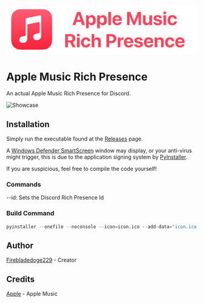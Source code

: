 ![Apple Music Rich Presence](https://github.com/Firebladedoge229/AppleMusicRPC/blob/main/logo.png?raw=true)

# Apple Music Rich Presence
An actual Apple Music Rich Presence for Discord.

![Showcase](https://i.ibb.co/6YCPBSL/demo.png)

## Installation

Simply run the executable found at the [Releases](https://github.com/Firebladedoge229/AppleMusicRPC/releases/latest) page.

A [Windows Defender SmartScreen](https://learn.microsoft.com/en-us/windows/security/operating-system-security/virus-and-threat-protection/microsoft-defender-smartscreen/) window may display, or your anti-virus might trigger, this is due to the application signing system by [PyInstaller](https://github.com/pyinstaller/pyinstaller).

If you are suspicious, feel free to compile the code yourself!

### Commands
--id: Sets the Discord Rich Presence Id

### Build Command
```py
pyinstaller --onefile --noconsole --icon=icon.ico --add-data="icon.ico;." AppleMusic.py
```

## Author

[Firebladedoge229](https://www.github.com/Firebladedoge229) - Creator

## Credits 

[Apple](https://music.apple.com/) - Apple Music
